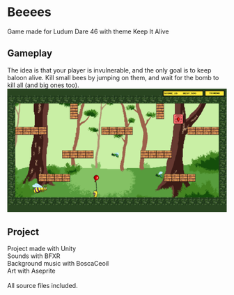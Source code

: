 # Beeees
Game made for Ludum Dare 46 with theme Keep It Alive

## Gameplay
The idea is that your player is invulnerable, and the only goal is to keep baloon alive. Kill small bees by jumping on them, and wait for the bomb to kill all (and big ones too). </br>
![Image2](/ReadMeResources/Image2.png)

## Project
Project made with Unity </br>
Sounds with BFXR  </br>
Background music with BoscaCeoil </br>
Art with Aseprite </br>
 </br>
All source files included.
